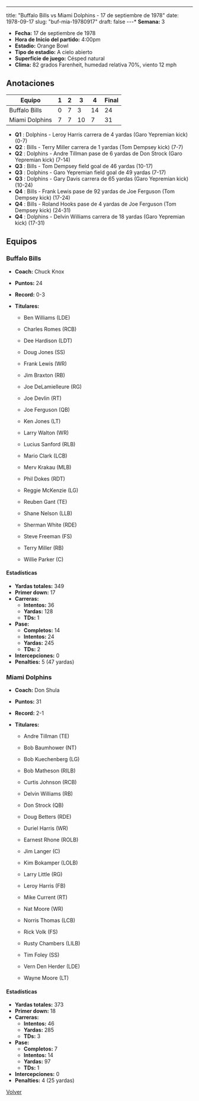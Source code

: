 ---
title: "Buffalo Bills vs Miami Dolphins - 17 de septiembre de 1978"
date: 1978-09-17
slug: "buf-mia-19780917"
draft: false
---* **Semana:** 3
* **Fecha:** 17 de septiembre de 1978
* **Hora de Inicio del partido:** 4:00pm
* **Estadio:** Orange Bowl
* **Tipo de estadio:** A cielo abierto
* **Superficie de juego:** Césped natural
* **Clima:** 82 grados Farenheit, humedad relativa 70%, viento 12 mph




## Anotaciones
| Equipo | 1 | 2 | 3 | 4 | Final |
|--------|---|---|---|---|-------|
| Buffalo Bills  | 0 | 7 | 3 | 14  | 24 |
| Miami Dolphins  | 7 | 7 | 10 | 7  | 31 |
* **Q1** : Dolphins - Leroy Harris carrera de 4 yardas (Garo Yepremian kick) (0-7)
* **Q2** : Bills - Terry Miller carrera de 1 yardas (Tom Dempsey kick) (7-7)
* **Q2** : Dolphins - Andre Tillman pase de 6 yardas de Don Strock (Garo Yepremian kick) (7-14)
* **Q3** : Bills - Tom Dempsey field goal de 46 yardas (10-17)
* **Q3** : Dolphins - Garo Yepremian field goal de 49 yardas (7-17)
* **Q3** : Dolphins - Gary Davis carrera de 65 yardas (Garo Yepremian kick) (10-24)
* **Q4** : Bills - Frank Lewis pase de 92 yardas de Joe Ferguson (Tom Dempsey kick) (17-24)
* **Q4** : Bills - Roland Hooks pase de 4 yardas de Joe Ferguson (Tom Dempsey kick) (24-31)
* **Q4** : Dolphins - Delvin Williams carrera de 18 yardas (Garo Yepremian kick) (17-31)


## Equipos


### Buffalo Bills
* **Coach:** Chuck Knox
* **Puntos:** 24
* **Record:** 0-3
* **Titulares:** 

  * Ben Williams (LDE) 

  * Charles Romes (RCB) 

  * Dee Hardison (LDT) 

  * Doug Jones (SS) 

  * Frank Lewis (WR) 

  * Jim Braxton (RB) 

  * Joe DeLamielleure (RG) 

  * Joe Devlin (RT) 

  * Joe Ferguson (QB) 

  * Ken Jones (LT) 

  * Larry Walton (WR) 

  * Lucius Sanford (RLB) 

  * Mario Clark (LCB) 

  * Merv Krakau (MLB) 

  * Phil Dokes (RDT) 

  * Reggie McKenzie (LG) 

  * Reuben Gant (TE) 

  * Shane Nelson (LLB) 

  * Sherman White (RDE) 

  * Steve Freeman (FS) 

  * Terry Miller (RB) 

  * Willie Parker (C) 

#### Estadísticas
* **Yardas totales:** 349
* **Primer down:** 17
* **Carreras:**
  * **Intentos:** 36
  * **Yardas:** 128
  * **TDs:** 1
* **Pase:**
  * **Completos:** 14
  * **Intentos:** 24
  * **Yardas:** 245
  * **TDs:** 2
* **Intercepciones:** 0
* **Penalties:** 5 (47 yardas)

### Miami Dolphins
* **Coach:** Don Shula
* **Puntos:** 31
* **Record:** 2-1
* **Titulares:** 

  * Andre Tillman (TE) 

  * Bob Baumhower (NT) 

  * Bob Kuechenberg (LG) 

  * Bob Matheson (RILB) 

  * Curtis Johnson (RCB) 

  * Delvin Williams (RB) 

  * Don Strock (QB) 

  * Doug Betters (RDE) 

  * Duriel Harris (WR) 

  * Earnest Rhone (ROLB) 

  * Jim Langer (C) 

  * Kim Bokamper (LOLB) 

  * Larry Little (RG) 

  * Leroy Harris (FB) 

  * Mike Current (RT) 

  * Nat Moore (WR) 

  * Norris Thomas (LCB) 

  * Rick Volk (FS) 

  * Rusty Chambers (LILB) 

  * Tim Foley (SS) 

  * Vern Den Herder (LDE) 

  * Wayne Moore (LT) 

#### Estadísticas
* **Yardas totales:** 373
* **Primer down:** 18
* **Carreras:**
  * **Intentos:** 46
  * **Yardas:** 285
  * **TDs:** 3
* **Pase:**
  * **Completos:** 7
  * **Intentos:** 14
  * **Yardas:** 97
  * **TDs:** 1
* **Intercepciones:** 0
* **Penalties:** 4 (25 yardas)


[Volver](/historia/1978)
